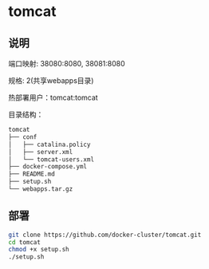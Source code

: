 # tomcat

## 说明

端口映射: 38080:8080, 38081:8080

规格: 2(共享webapps目录)

热部署用户：tomcat:tomcat

目录结构：

``` bash
tomcat
├── conf
│   ├── catalina.policy
│   ├── server.xml
│   └── tomcat-users.xml
├── docker-compose.yml
├── README.md
├── setup.sh
└── webapps.tar.gz
```

## 部署

``` bash
git clone https://github.com/docker-cluster/tomcat.git
cd tomcat
chmod +x setup.sh
./setup.sh
```
